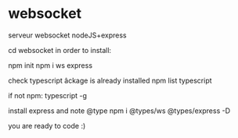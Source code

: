 # websocket

serveur websocket nodeJS+express

cd websocket
in order to install:

npm init
npm i ws express

check typescript âckage is already installed
npm list typescript

if not
npm: typescript -g

install express and note @type
npm i @types/ws @types/express -D

you are ready to code :)
